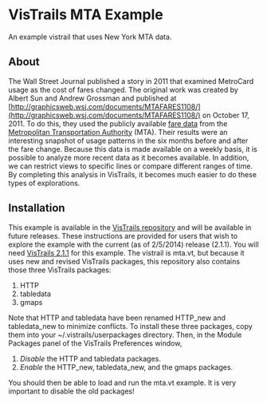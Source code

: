 VisTrails MTA Example
=====================

An example vistrail that uses New York MTA data. 

About
-----

The Wall Street Journal published a story in 2011 that examined MetroCard usage as the cost of fares changed.  The original work was created by Albert Sun and Andrew Grossman and published at [http://graphicsweb.wsj.com/documents/MTAFARES1108/](http://graphicsweb.wsj.com/documents/MTAFARES1108/) on October 17, 2011. To do this, they used the publicly available [fare data](http://mta.info/developers/fare.html) from the [Metropolitan Transportation Authority](http://mta.info/) (MTA).  Their results were an interesting snapshot of usage patterns in the six months before and after the fare change.  Because this data is made available on a weekly basis, it is possible to analyze more recent data as it becomes available.  In addition, we can restrict views to specific lines or compare different ranges of time.  By completing this analysis in VisTrails, it becomes much easier to do these types of explorations.


Installation
------------

This example is available in the [VisTrails repository](http://github.com/vistrails/vistrails) and will be available in future releases.  These instructions are provided for users that wish to explore the example with the current (as of 2/5/2014) release (2.1.1). You will need [VisTrails 2.1.1](http://www.vistrails.org/index.php/Downloads/) for this example. The vistrail is mta.vt, but because it uses new and revised VisTrails packages, this repository also contains those three VisTrails packages:

1. HTTP
2. tabledata
3. gmaps

Note that HTTP and tabledata have been renamed HTTP\_new and tabledata\_new to minimize conflicts. To install these three packages, copy them into your ~/.vistrails/userpackages directory. Then, in the Module Packages panel of the VisTrails Preferences window,

1. *Disable* the HTTP and tabledata packages.
2. *Enable* the HTTP\_new, tabledata\_new, and the gmaps packages.

You should then be able to load and run the mta.vt example. It is very important to disable the old packages!
